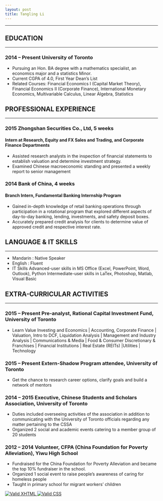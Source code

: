 ```yaml
---
layout: post
title: Tangling Li
---
```


    
<head>
    <title>About TangLing!</title>
<meta http-equiv="Content-Type" content="text/html; charset=iso-8859-1" />
<link rel="stylesheet" type="text/css" href="aboutme-style.css" title="style" />
</head>

<body>
 <p>
<hr/>

   <h2> EDUCATION</h2>
   <hr/>
   <h3> 2014 – Present  University of Toronto</h3>
   <ul>
    <li>Pursuing an Hon. BA degree with a mathematics specialist, an economics major and a statistics Minor.</li>
    <li>Current CGPA of 4.0, First Year Dean’s List</li>
    <li>Related Courses: Financial Economics I (Capital Market Theory), Financial Economics II (Corporate 
          Finance), International Monetary Economics, Multivariable Calculus, Linear Algebra, Statistics</li>
   </ul>
   
   <h2>PROFESSIONAL EXPERIENCE</h2>
   <hr/>
   <h3> 2015   Zhongshan Securities Co., Ltd, 5 weeks</h3>
   <h4> Intern at Research, Equity and FX Sales and Trading, and Corporate Finance Departments</h4>
    <ul>
    <li>Assisted research analysts in the inspection of financial statements to establish valuation and determine investment strategy.</li>
    <li>Examined Chinese macroeconomic standing and presented a weekly report to senior management </li>
   </ul>
   <h3> 2014    Bank of China, 4 weeks</h3>
   <h4> Branch Intern, Fundamental Banking Internship Program</h4>
    <ul>
    <li>Gained in-depth knowledge of retail banking operations through participation in a rotational program that explored different aspects of day-to-day banking, lending, investments, and safety deposit boxes.</li>
    <li>Accurately prepared credit analysis for clients to determine value of approved credit and respective interest rate.</li>
   </ul>
   
<h2>LANGUAGE & IT SKILLS</h2>
<hr/>
   <ul>
  <li>Mandarin  : Native Speaker</li>
  <li>English	: Fluent 	</li>
  <li>IT Skills	        Advanced-user skills in MS Office (Excel, PowerPoint, Word, Outlook), Python
                      Intermediate-user skills in LaTex, Photoshop, Matlab, Visual Basic
</li>
   </ul>
 
 <h2>EXTRA-CURRICULAR ACTIVITIES</h2>
<hr/>
<h3>2015 – Present   Pre-analyst, Rational Capital Investment Fund, University of Toronto</h3>
   <ul>
  <li>Learn Value Investing and Economics | Accounting, Corporate Finance | Valuation, Intro to DCF, Liquidation Analysis | Management and Industry Analysis | Communications & Media | Food & Consumer Discretionary & Franchises | Financial Institutions | Real Estate (REITs) |Utilities | Technology 
</li>
   </ul>
  <h3>2015 – Present   Extern-Shadow Program attendee, University of Toronto</h3>
   <ul>
  <li>Get the chance to research career options, clarify goals and build a network of mentors 
</li>
   </ul>
    <h3>2014 – 2015       Executive, Chinese Students and Scholars Association, University of Toronto </h3>
   <ul>
  <li>Duties included overseeing activities of the association in addition to communicating with the University of Toronto officials regarding any matter pertaining to the CSSA
</li>
  <li>Organized 2 social and academic events catering to a member group of 20 students</li>
   </ul>
    <h3>2012 – 2014       Volunteer, CFPA (China Foundation for Poverty Alleviation), Yiwu High School</h3>
   <ul>
  <li>Fundraised for the China Foundation for Poverty Alleviation and became the top 10% fundraiser in the school.
</li>
  <li>Organized 1 social event to raise people’s awareness of caring for homeless people</li>
  <li>Taught in primary school for migrant workers’ children</li>
   </ul>
   
   
   
<p>
<a href="http://validator.w3.org/check/referer">
    <img src="http://www.w3.org/Icons/valid-xhtml11" alt="Valid XHTML" />
</a>
<a href="http://jigsaw.w3.org/css-validator/check/referer">
    <img src="http://jigsaw.w3.org/css-validator/images/vcss" alt="Valid CSS" />
</a>
</p>

</body>

</html>
